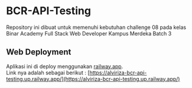 # BCR-API-Testing
Repository ini dibuat untuk memenuhi kebutuhan challenge 08 pada kelas Binar Academy Full Stack Web Developer Kampus Merdeka Batch 3

## Web Deployment 
Aplikasi ini di deploy menggunakan [railway.app](railway.app).  
Link nya adalah sebagai berikut : [https://alviriza-bcr-api-testing.up.railway.app/](https://alviriza-bcr-api-testing.up.railway.app/)  
